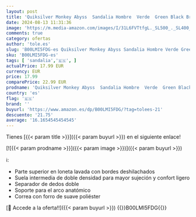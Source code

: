 ```yaml
---
layout: post
title: 'Quiksilver Monkey Abyss  Sandalia Hombre  Verde  Green Black Brown Xgkc   42 EU'
date: 2024-08-13 11:31:36
image: 'https://m.media-amazon.com/images/I/31L6FVTtfgL._SL500_._SL400_.jpg'
comments: true
category: ofertas
author: 'tole.es'
slug: 'B00LMI5FDG-es Quiksilver Monkey Abyss Sandalia Hombre Verde Green Black...'
sku: 'B00LMI5FDG-es'
tags: [ 'sandalia','🇪🇸', ]
actualPrice: 17.99 EUR
currency: EUR
price: 17.99
comparePrice: 22.99 EUR
prodname: 'Quiksilver Monkey Abyss  Sandalia Hombre  Verde  Green Black Brown Xgkc   42 EU'
country: 'es'
flag: '🇪🇸'
brand: ''
buyurl: 'https://www.amazon.es/dp/B00LMI5FDG/?tag=tolees-21'
descuento: '21.75'
average: '16.1654545454545'
---
```


Tienes [{{< param title >}}]({{< param buyurl >}}) en el siguiente enlace!

[![{{< param prodname >}}]({{< param image >}})]({{< param buyurl >}})

ℹ️:

- Parte superior en loneta lavada con bordes deshilachados
- Suela intermedia de doble densidad para mayor sujeción y confort ligero
- Separador de dedos doble
- Soporte para el arco anatómico
- Correa con forro de suave poliéster

[🛒 Accede a la oferta!!]({{< param buyurl >}})
{{<world>}}B00LMI5FDG{{</world>}}
